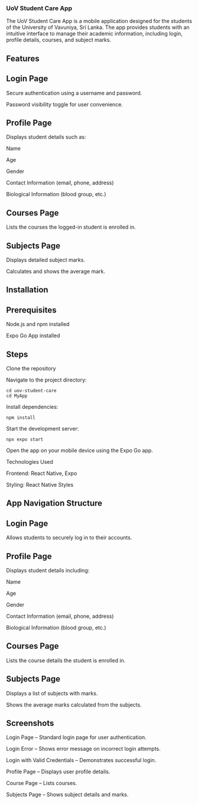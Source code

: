 ### UoV Student Care App

The UoV Student Care App is a mobile application designed for the students of the University of Vavuniya, Sri Lanka. The app provides students with an intuitive interface to manage their academic information, including login, profile details, courses, and subject marks.

## Features

## Login Page

Secure authentication using a username and password.

Password visibility toggle for user convenience.

## Profile Page

Displays student details such as:

   Name

   Age

   Gender

Contact Information (email, phone, address)

Biological Information (blood group, etc.)

## Courses Page

Lists the courses the logged-in student is enrolled in.

## Subjects Page

Displays detailed subject marks.

Calculates and shows the average mark.

## Installation

## Prerequisites

Node.js and npm installed

Expo Go App installed

## Steps

Clone the repository

Navigate to the project directory:

    cd uov-student-care
    cd MyApp

Install dependencies:

    npm install

Start the development server:

    npx expo start

Open the app on your mobile device using the Expo Go app.

Technologies Used

Frontend: React Native, Expo

Styling: React Native Styles

## App Navigation Structure

## Login Page

Allows students to securely log in to their accounts.

## Profile Page

Displays student details including:

Name

Age

Gender

Contact Information (email, phone, address)

Biological Information (blood group, etc.)

## Courses Page

Lists the course details the student is enrolled in.

## Subjects Page

Displays a list of subjects with marks.

Shows the average marks calculated from the subjects.

## Screenshots

  Login Page – Standard login page for user authentication.

  Login Error – Shows error message on incorrect login attempts.

  Login with Valid Credentials – Demonstrates successful login.

  Profile Page – Displays user profile details.

  Course Page – Lists courses.

  Subjects Page – Shows subject details and marks.

